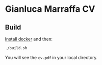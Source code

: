# Gianluca Marraffa CV

## Build

[Install docker](https://docs.docker.com/engine/install/ubuntu/) and then:

```bash
./build.sh
```

You will see the `cv.pdf` in your local directory.
